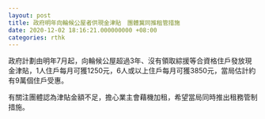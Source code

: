 ```yaml
---
layout: post
title: 政府明年向輪候公屋者供現金津貼　團體冀同推租管措施
date: 2020-12-02 18:16:21.000000000 +08:00
categories: rthk
---
```


政府計劃由明年7月起，向輪候公屋超過3年、沒有領取綜援等合資格住戶發放現金津貼，1人住戶每月可獲1250元，6人或以上住戶每月可獲3850元，當局估計約有9萬個住戶受惠。

有關注團體認為津貼金額不足，擔心業主會藉機加租，希望當局同時推出租務管制措施。
